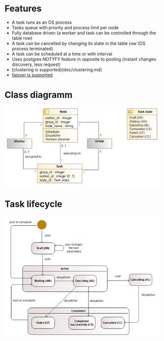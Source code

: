# Features
* A task runs as an OS process
* Tasks queue with priority and process limit per node
* Fully database driven (a worker and task can be controlled through the table row)
* A task can be cancelled by changing its state in the table row (OS process terminated)
* A task can be scheduled at a time or with interval
* Uses postgres NOTYFY feature in opposite to pooling (instant changes discovery, less request)
* [clustering is supported)(doc/clustering.md)
* [faiover is supported](doc/failover.md)

# Class diagramm
![Class diagramm](doc/images/classes.png)

# Task lifecycle
![Task lifecycle](doc/images/task_lifecycle.png)
